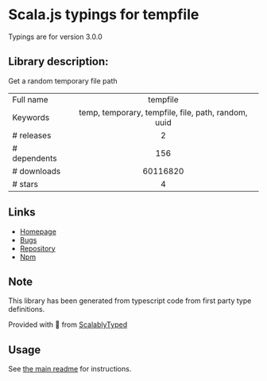 
# Scala.js typings for tempfile

Typings are for version 3.0.0

## Library description:
Get a random temporary file path

|                    |                 |
| ------------------ | :-------------: |
| Full name          | tempfile |
| Keywords           | temp, temporary, tempfile, file, path, random, uuid |
| # releases         | 2 |
| # dependents       | 156 |
| # downloads        | 60116820 |
| # stars            | 4 |

## Links
- [Homepage](https://github.com/sindresorhus/tempfile#readme)
- [Bugs](https://github.com/sindresorhus/tempfile/issues)
- [Repository](https://github.com/sindresorhus/tempfile)
- [Npm](https://www.npmjs.com/package/tempfile)
    


## Note
This library has been generated from typescript code from first party type definitions.

Provided with :purple_heart: from [ScalablyTyped](https://github.com/oyvindberg/ScalablyTyped)

## Usage
See [the main readme](../../readme.md) for instructions.


